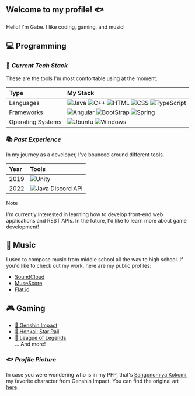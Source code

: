 ## Welcome to my profile! 🐟
Hello! I'm Gabe. I like coding, gaming, and music!

## 💻 Programming
### 🚀 _Current Tech Stack_
These are the tools I'm most comfortable using at the moment.

| Type | My Stack |
| :--- | :------- |
| Languages | ![Java][JAVA] ![C++][CPP] ![HTML][HTML] ![CSS][CSS] ![TypeScript][TS] |
| Frameworks | ![Angular][NG] ![BootStrap][BS] ![Spring][SB] |
| Operating Systems | ![Ubuntu][UB] ![Windows][WIN] |

### 📚 _Past Experience_
In my journey as a developer, I've bounced around different tools.

| Year | Tools |
| :--- | :---- |
| 2019 | ![Unity][UNITY] |
| 2022 | ![Java Discord API][JDA] |

> [!NOTE]
> I'm currently interested in learning how to develop front-end web applications and REST APIs.
> In the future, I'd like to learn more about game development!

## 🎵 Music
I used to compose music from middle school all the way to high school. If you'd like to check out my work, here are my public profiles:
- [SoundCloud](https://soundcloud.com/koi_fish_no_yokan)
- [MuseScore](https://musescore.com/user/29746188)
- [Flat.io](https://flat.io/@koi_fish_no_yokan)

## 🎮 Gaming
- [🌟 Genshin Impact](https://akasha.cv/profile/644180410)
- [🚂 Honkai: Star Rail](https://enka.network/hsr/601380216/)
- [🔵 League of Legends](https://www.op.gg/summoners/na/Koi%20Fish-0424)  
... And more!

### 🐟 _Profile Picture_
In case you were wondering who is in my PFP, that's [Sangonomiya Kokomi](https://genshin-impact.fandom.com/wiki/Sangonomiya_Kokomi), my favorite character from Genshin Impact. 
You can find the original art [here](https://www.pixiv.net/en/artworks/99953666).

[JAVA]: https://img.shields.io/badge/Java-%23ED8B00.svg?logo=openjdk&logoColor=white
[CPP]: https://img.shields.io/badge/C++-%2300599C.svg?logo=c%2B%2B&logoColor=white
[TS]: https://img.shields.io/badge/TypeScript-3178C6?logo=typescript&logoColor=fff
[HTML]: https://img.shields.io/badge/HTML-%23E34F26.svg?logo=html5&logoColor=white
[CSS]: https://img.shields.io/badge/CSS-1572B6?logo=css3&logoColor=fff
[NG]: https://img.shields.io/badge/Angular-%23DD0031.svg?logo=angular&logoColor=white
[BS]: https://img.shields.io/badge/Bootstrap-7952B3?logo=bootstrap&logoColor=fff
[SB]: https://img.shields.io/badge/Spring%20Boot-6DB33F?logo=springboot&logoColor=fff
[UB]: https://img.shields.io/badge/Ubuntu-E95420?logo=ubuntu&logoColor=white
[WIN]: https://custom-icon-badges.demolab.com/badge/Windows-0078D6?logo=windows11&logoColor=white

[UNITY]: https://img.shields.io/badge/Unity-%23000000.svg?logo=unity&logoColor=white
[JDA]: https://img.shields.io/badge/Java%20Discord%20API-%235865F2.svg?&logo=discord&logoColor=white
